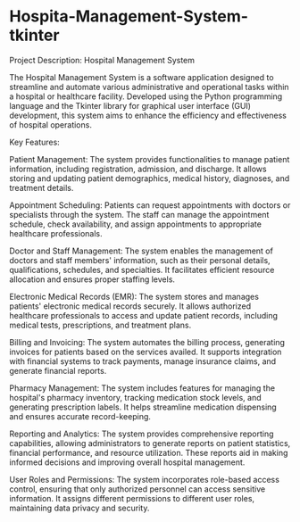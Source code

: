 # Hospita-Management-System-tkinter

Project Description: Hospital Management System

The Hospital Management System is a software application designed to streamline and automate various administrative and operational tasks within a hospital or healthcare facility. Developed using the Python programming language and the Tkinter library for graphical user interface (GUI) development, this system aims to enhance the efficiency and effectiveness of hospital operations.

Key Features:

Patient Management: The system provides functionalities to manage patient information, including registration, admission, and discharge. It allows storing and updating patient demographics, medical history, diagnoses, and treatment details.

Appointment Scheduling: Patients can request appointments with doctors or specialists through the system. The staff can manage the appointment schedule, check availability, and assign appointments to appropriate healthcare professionals.

Doctor and Staff Management: The system enables the management of doctors and staff members' information, such as their personal details, qualifications, schedules, and specialties. It facilitates efficient resource allocation and ensures proper staffing levels.

Electronic Medical Records (EMR): The system stores and manages patients' electronic medical records securely. It allows authorized healthcare professionals to access and update patient records, including medical tests, prescriptions, and treatment plans.

Billing and Invoicing: The system automates the billing process, generating invoices for patients based on the services availed. It supports integration with financial systems to track payments, manage insurance claims, and generate financial reports.

Pharmacy Management: The system includes features for managing the hospital's pharmacy inventory, tracking medication stock levels, and generating prescription labels. It helps streamline medication dispensing and ensures accurate record-keeping.

Reporting and Analytics: The system provides comprehensive reporting capabilities, allowing administrators to generate reports on patient statistics, financial performance, and resource utilization. These reports aid in making informed decisions and improving overall hospital management.

User Roles and Permissions: The system incorporates role-based access control, ensuring that only authorized personnel can access sensitive information. It assigns different permissions to different user roles, maintaining data privacy and security.
